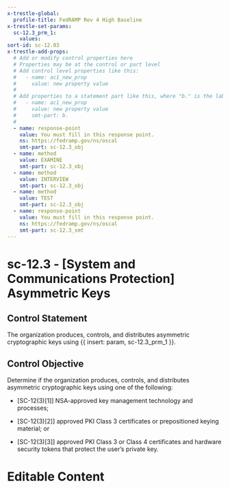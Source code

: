 ```yaml
---
x-trestle-global:
  profile-title: FedRAMP Rev 4 High Baseline
x-trestle-set-params:
  sc-12.3_prm_1:
    values:
sort-id: sc-12.03
x-trestle-add-props:
  # Add or modify control properties here
  # Properties may be at the control or part level
  # Add control level properties like this:
  #   - name: ac1_new_prop
  #     value: new property value
  #
  # Add properties to a statement part like this, where "b." is the label of the target statement part
  #   - name: ac1_new_prop
  #     value: new property value
  #     smt-part: b.
  #
  - name: response-point
    value: You must fill in this response point.
    ns: https://fedramp.gov/ns/oscal
    smt-part: sc-12.3_obj
  - name: method
    value: EXAMINE
    smt-part: sc-12.3_obj
  - name: method
    value: INTERVIEW
    smt-part: sc-12.3_obj
  - name: method
    value: TEST
    smt-part: sc-12.3_obj
  - name: response-point
    value: You must fill in this response point.
    ns: https://fedramp.gov/ns/oscal
    smt-part: sc-12.3_smt
---
```


# sc-12.3 - \[System and Communications Protection\] Asymmetric Keys

## Control Statement

The organization produces, controls, and distributes asymmetric cryptographic keys using {{ insert: param, sc-12.3_prm_1 }}.

## Control Objective

Determine if the organization produces, controls, and distributes asymmetric cryptographic keys using one of the following:

- \[SC-12(3)[1]\] NSA-approved key management technology and processes;

- \[SC-12(3)[2]\] approved PKI Class 3 certificates or prepositioned keying material; or

- \[SC-12(3)[3]\] approved PKI Class 3 or Class 4 certificates and hardware security tokens that protect the user’s private key.

# Editable Content

<!-- Make additions and edits below -->
<!-- The above represents the contents of the control as received by the profile, prior to additions. -->
<!-- If the profile makes additions to the control, they will appear below. -->
<!-- The above markdown may not be edited but you may edit the content below, and/or introduce new additions to be made by the profile. -->
<!-- If there is a yaml header at the top, parameter values may be edited. Use --set-parameters to incorporate the changes during assembly. -->
<!-- The content here will then replace what is in the profile for this control, after running profile-assemble. -->
<!-- The added parts in the profile for this control are below.  You may edit them and/or add new ones. -->
<!-- Each addition must have a heading either of the form ## Control my_addition_name -->
<!-- or ## Part a. (where the a. refers to one of the control statement labels.) -->
<!-- "## Control" parts are new parts added after the statement part. -->
<!-- "## Part" parts are new parts added into the top-level statement part with that label. -->
<!-- Subparts may be added with nested hash levels of the form ### My Subpart Name -->
<!-- underneath the parent ## Control or ## Part being added -->
<!-- See https://ibm.github.io/compliance-trestle/tutorials/ssp_profile_catalog_authoring/ssp_profile_catalog_authoring for guidance. -->
